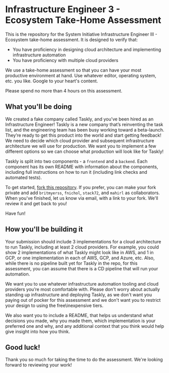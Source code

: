 # Infrastructure Engineer 3 - Ecosystem Take-Home Assessment

This is the repository for the System Initiative Infrastructure Engineer III - Ecosystem take-home assessment. It is designed to verify that:

* You have proficiency in designing cloud architecture and implementing infrastructure automation
* You have proficiency with multiple cloud providers

We use a take-home assessment so that you can have your most productive environment at hand. Use whatever editor, operating system, etc. you like. Google to your heart's content.

Please spend no more than 4 hours on this assessment.

## What you'll be doing

We created a fake company called Taskly, and you’ve been hired as an Infrastructure Engineer! Taskly is a new company that’s reinventing the task list, and the engineering team has been busy working toward a beta-launch. They’re ready to get this product into the world and start getting feedback! We need to decide which cloud provider and subsequent infrastructure architecture we will use for production. We want you to implement a few different options so we can choose what production will look like for Taskly!

Taskly is split into two components - a `frontend` and a `backend`. Each component has its own README with information about the components, including full instructions on how to run it (including link checks and automated tests).

To get started, [fork this repository](https://docs.github.com/en/get-started/quickstart/fork-a-repo). If you prefer, you can make your fork private and add `britmyerss`,
`fnichol`, `stack72`, and `mahirl` as collaborators. When you've finished, let us know via email, with a link to your fork. We'll review it and get back to you!

Have fun!


## How you'll be building it

Your submission should include 3 implementations for a cloud architecture to run Taskly, including at least 2 cloud providers.  For example, you could show 2 implementations of what Taskly might look like in AWS, and 1 in GCP, or one implementation in each of AWS, GCP, and Azure, etc. Also,  while there is no pipeline built yet for Taskly in the repo, for this assessment, you can assume that there is a CD pipeline that will run your automation.

We want you to use whatever infrastructure automation tooling and cloud providers you’re most comfortable with. Please don't worry about actually standing up infrastructure and deploying Taskly, as we don't want you paying out of pocker for this assessment and we don't want you to restrict your design to using the free\inexpensive tiers. 

We also want you to include a README, that helps us understand what decisions you made, why you made them, which implementation is your preferred one and why, and any additional context that you think would help give insight into how you think.


## Good luck!

Thank you so much for taking the time to do the assessment. We're looking forward to reviewing your work!
